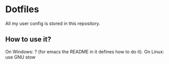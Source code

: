 # Dotfiles

All my user config is stored in this repository.

## How to use it?
On Windows: ? (for emacs the README in it defines how to do it).
On Linux: use GNU stow
